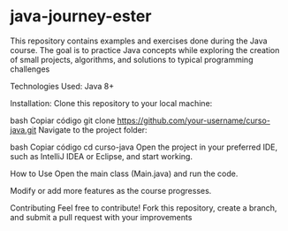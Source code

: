 # java-journey-ester
This repository contains examples and exercises done during the Java course. The goal is to practice Java concepts while exploring the creation of small projects, algorithms, and solutions to typical programming challenges

Technologies Used:
Java 8+

Installation:
Clone this repository to your local machine:

bash
Copiar código
git clone https://github.com/your-username/curso-java.git
Navigate to the project folder:

bash
Copiar código
cd curso-java
Open the project in your preferred IDE, such as IntelliJ IDEA or Eclipse, and start working.

How to Use
Open the main class (Main.java) and run the code.

Modify or add more features as the course progresses.

Contributing
Feel free to contribute! Fork this repository, create a branch, and submit a pull request with your improvements
